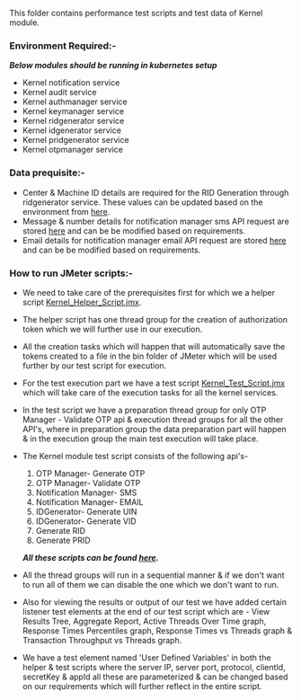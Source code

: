 This folder contains performance test scripts and test data of Kernel module.

### Environment Required:-
***Below modules should be running in kubernetes setup***

* Kernel notification service
* Kernel audit service
* Kernel authmanager service
* Kernel keymanager service
* Kernel ridgenerator service
* Kernel idgenerator service
* Kernel pridgenerator service
* Kernel otpmanager service

### Data prequisite:-
* Center & Machine ID details are required for the RID Generation through ridgenerator service. These values can be updated based on the environment from [here](https://github.com/mosip/mosip-performance-tests-mt/blob/1.2.0/commons/kernel/support-files/Center-MachineIDValues.csv).
* Message & number details for notification manager sms API request are stored [here](https://github.com/mosip/mosip-performance-tests-mt/blob/1.2.0/commons/kernel/support-files/messageAndNumberDetails.csv) and can be be modified based on requirements.
* Email details for notification manager email API request are stored [here](https://github.com/mosip/mosip-performance-tests-mt/blob/1.2.0/commons/kernel/support-files/emailDetails.csv) and can be be modified based on requirements.

### How to run JMeter scripts:-
* We need to take care of the prerequisites first for which we a helper script [Kernel_Helper_Script.jmx](https://github.com/mosip/mosip-performance-tests-mt/blob/1.2.0/commons/kernel/scripts/Kernel_Helper_Script.jmx).
* The helper script has one thread group for the creation of authorization token which we will further use in our execution.
* All the creation tasks which will happen that will automatically save the tokens created to a file in the bin folder of JMeter which will be used further by our test script for execution.
* For the test execution part we have a test script [Kernel_Test_Script.jmx](https://github.com/mosip/mosip-performance-tests-mt/blob/1.2.0/commons/kernel/scripts/Kernel_Test_Script.jmx) which will take care of the execution tasks for all the kernel services.
* In the test script we have a preparation thread group for only OTP Manager - Validate OTP api & execution thread groups for all the other API's, where in preparation group the data preparation part will happen & in the execution group the main test execution will take place.
* The Kernel module test script consists of the following api's-
   1. OTP Manager- Generate OTP
   2. OTP Manager- Validate OTP
   3. Notification Manager- SMS
   4. Notification Manager- EMAIL
   5. IDGenerator- Generate UIN
   6. IDGenerator- Generate VID
   7. Generate RID
   8. Generate PRID
  
  ***All these scripts can be found [here](https://github.com/mosip/mosip-performance-tests-mt/tree/1.2.0/commons/kernel/scripts).***
* All the thread groups will run in a sequential manner & if we don't want to run all of them we can disable the one which we don't want to run.
* Also for viewing the results or output of our test we have added certain listener test elements at the end of our test script which are - View Results Tree, Aggregate Report, Active Threads Over Time graph, Response Times Percentiles graph, Response Times vs Threads graph & Transaction Throughput vs Threads graph.
* We have a test element named 'User Defined Variables' in both the helper & test scripts where the server IP, server port, protocol, clientId, secretKey & appId all these are parameterized & can be changed based on our requirements which will further reflect in the entire script.
